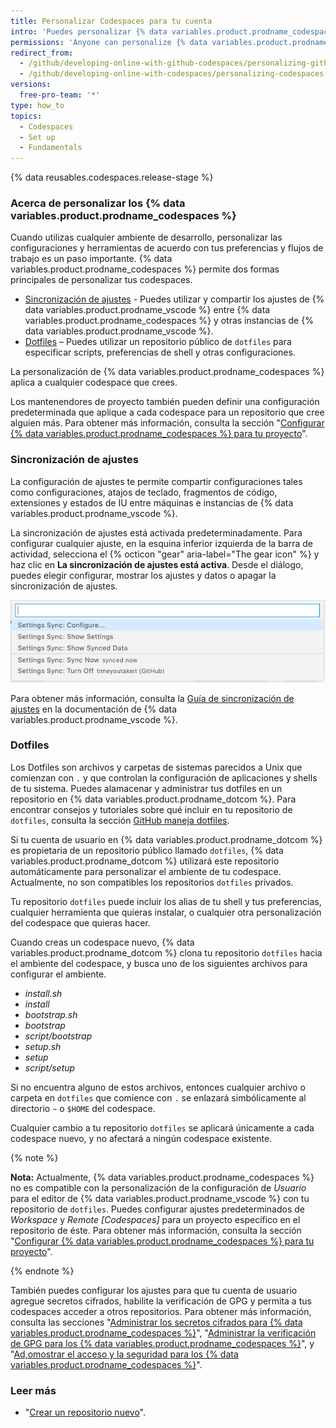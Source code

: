 ```yaml
---
title: Personalizar Codespaces para tu cuenta
intro: 'Puedes personalizar {% data variables.product.prodname_codespaces %} utilizando un repositorio de `dotfiles` en {% data variables.product.product_name %} o utilizando la sincronización de ajustes.'
permissions: 'Anyone can personalize {% data variables.product.prodname_codespaces %} for their user account.'
redirect_from:
  - /github/developing-online-with-github-codespaces/personalizing-github-codespaces-for-your-account
  - /github/developing-online-with-codespaces/personalizing-codespaces-for-your-account
versions:
  free-pro-team: '*'
type: how_to
topics:
  - Codespaces
  - Set up
  - Fundamentals
---
```


{% data reusables.codespaces.release-stage %}

### Acerca de personalizar los {% data variables.product.prodname_codespaces %}

Cuando utilizas cualquier ambiente de desarrollo, personalizar las configuraciones y herramientas de acuerdo con tus preferencias y flujos de trabajo es un paso importante. {% data variables.product.prodname_codespaces %} permite dos formas principales de personalizar tus codespaces.

- [Sincronización de ajustes](#settings-sync) - Puedes utilizar y compartir los ajustes de {% data variables.product.prodname_vscode %} entre {% data variables.product.prodname_codespaces %} y otras instancias de {% data variables.product.prodname_vscode %}.
- [Dotfiles](#dotfiles) – Puedes utilizar un repositorio público de `dotfiles` para especificar scripts, preferencias de shell y otras configuraciones.

La personalización de {% data variables.product.prodname_codespaces %} aplica a cualquier codespace que crees.

Los mantenendores de proyecto también pueden definir una configuración predeterminada que aplique a cada codespace para un repositorio que cree alguien más. Para obtener más información, consulta la sección "[Configurar {% data variables.product.prodname_codespaces %} para tu proyecto](/github/developing-online-with-codespaces/configuring-codespaces-for-your-project)".

### Sincronización de ajustes

La configuración de ajustes te permite compartir configuraciones tales como configuraciones, atajos de teclado, fragmentos de código, extensiones y estados de IU entre máquinas e instancias de {% data variables.product.prodname_vscode %}.

La sincronización de ajustes está activada predeterminadamente. Para configurar cualquier ajuste, en la esquina inferior izquierda de la barra de actividad, selecciona el {% octicon "gear" aria-label="The gear icon" %} y haz clic en **La sincronización de ajustes está activa**. Desde el diálogo, puedes elegir configurar, mostrar los ajustes y datos o apagar la sincronización de ajustes.

![La opción de sincronización de ajustes en el menú de administración](/assets/images/help/codespaces/codespaces-manage-settings-sync.png)

Para obtener más información, consulta la [Guía de sincronización de ajustes](https://code.visualstudio.com/docs/editor/settings-sync) en la documentación de {% data variables.product.prodname_vscode %}.

### Dotfiles

Los Dotfiles son archivos y carpetas de sistemas parecidos a Unix que comienzan con `.` y que controlan la configuración de aplicaciones y shells de tu sistema. Puedes alamacenar y administrar tus dotfiles en un repositorio en {% data variables.product.prodname_dotcom %}. Para encontrar consejos y tutoriales sobre qué incluir en tu repositorio de `dotfiles`, consulta la sección [GitHub maneja dotfiles](https://dotfiles.github.io/).

Si tu cuenta de usuario en {% data variables.product.prodname_dotcom %} es propietaria de un repositorio público llamado `dotfiles`, {% data variables.product.prodname_dotcom %} utilizará este repositorio automáticamente para personalizar el ambiente de tu codespace. Actualmente, no son compatibles los repositorios `dotfiles` privados.

Tu repositorio `dotfiles` puede incluir los alias de tu shell y tus preferencias, cualquier herramienta que quieras instalar, o cualquier otra personalización del codespace que quieras hacer.

Cuando creas un codespace nuevo, {% data variables.product.prodname_dotcom %} clona tu repositorio `dotfiles` hacia el ambiente del codespace, y busca uno de los siguientes archivos para configurar el ambiente.

* _install.sh_
* _install_
* _bootstrap.sh_
* _bootstrap_
* _script/bootstrap_
* _setup.sh_
* _setup_
* _script/setup_

Si no encuentra alguno de estos archivos, entonces cualquier archivo o carpeta en `dotfiles` que comience con `.` se enlazará simbólicamente al directorio `~` o `$HOME` del codespace.

Cualquier cambio a tu repositorio `dotfiles` se aplicará únicamente a cada codespace nuevo, y no afectará a ningún codespace existente.

{% note %}

**Nota:** Actualmente, {% data variables.product.prodname_codespaces %} no es compatible con la personalización de la configuración de _Usuario_ para el editor de {% data variables.product.prodname_vscode %} con tu repositorio de `dotfiles`. Puedes configurar ajustes predeterminados de _Workspace_ y _Remote [Codespaces]_ para un proyecto específico en el repositorio de éste. Para obtener más información, consulta la sección "[Configurar {% data variables.product.prodname_codespaces %} para tu proyecto](/github/developing-online-with-codespaces/configuring-codespaces-for-your-project#creating-a-custom-codespace-configuration)".

{% endnote %}

También puedes configurar los ajustes para que tu cuenta de usuario agregue secretos cifrados, habilite la verificación de GPG y permita a tus codespaces acceder a otros repositorios. Para obtener más información, consulta las secciones "[Administrar los secretos cifrados para {% data variables.product.prodname_codespaces %}](/github/developing-online-with-codespaces/managing-encrypted-secrets-for-codespaces)", "[Administrar la verificación de GPG para los {% data variables.product.prodname_codespaces %}](/github/developing-online-with-codespaces/managing-gpg-verification-for-codespaces)", y "[Ad,omostrar el acceso y la seguridad para los {% data variables.product.prodname_codespaces %}](/github/developing-online-with-codespaces/managing-access-and-security-for-codespaces)".

### Leer más

* "[Crear un repositorio nuevo](/github/creating-cloning-and-archiving-repositories/creating-a-new-repository)".
